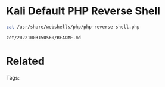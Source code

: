 # Kali Default PHP Reverse Shell
```bash
cat /usr/share/webshells/php/php-reverse-shell.php
```

` zet/20221003150560/README.md `

# Related


Tags:

    
